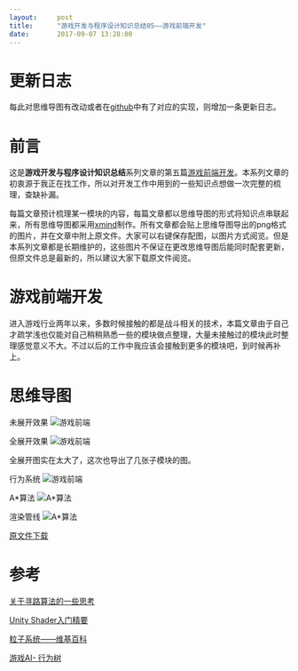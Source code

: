 ```yaml
---
layout:     post
title:      "游戏开发与程序设计知识总结05——游戏前端开发"
date:       2017-09-07 13:28:00
---
```


# 更新日志

每此对思维导图有改动或者在[github](https://github.com/AllenKashiwa/StudyUnity)中有了对应的实现，则增加一条更新日志。

# 前言

这是**游戏开发与程序设计知识总结**系列文章的第五篇[游戏前端开发](http://baizihan.me/2017/09/game_development/)。本系列文章的初衷源于我正在找工作，所以对开发工作中用到的一些知识点想做一次完整的梳理，查缺补漏。

每篇文章预计梳理某一模块的内容，每篇文章都以思维导图的形式将知识点串联起来，所有思维导图都采用[xmind](http://www.xmindchina.net/)制作。所有文章都会贴上思维导图导出的png格式的图片，并在文章中附上原文件。大家可以右键保存配图，以图片方式阅览。但是本系列文章都是长期维护的，这些图片不保证在更改思维导图后能同时配套更新，但原文件总是最新的，所以建议大家下载原文件阅览。

# 游戏前端开发

进入游戏行业两年以来，多数时候接触的都是战斗相关的技术，本篇文章由于自己才疏学浅也仅能对自己稍稍熟悉一些的模块做点整理，大量未接触过的模块此时整理感觉意义不大。不过以后的工作中我应该会接触到更多的模块吧，到时候再补上。

# 思维导图

未展开效果
![游戏前端](http://baizihan.me/assets/images/in-post/game_develop/game_develop.png)

全展开效果
![游戏前端](http://baizihan.me/assets/images/in-post/game_develop/game_develop_all.png)

全展开图实在太大了，这次也导出了几张子模块的图。

行为系统
![游戏前端](http://baizihan.me/assets/images/in-post/game_develop/behavior_system.png)

A*算法
![A*算法](http://baizihan.me/assets/images/in-post/game_develop/A_Star.png)

渲染管线
![A*算法](http://baizihan.me/assets/images/in-post/game_develop/render_pipeline.png)

[原文件下载](http://baizihan.me/assets/files/operating_system.xmind)

# 参考

[关于寻路算法的一些思考](http://blog.jobbole.com/71044/)

[Unity Shader入门精要](https://book.douban.com/subject/26821639/)

[粒子系统——维基百科](https://zh.wikipedia.org/zh-hans/%E7%B2%92%E5%AD%90%E7%B3%BB%E7%BB%9F)

[游戏AI- 行为树](https://zhuanlan.zhihu.com/p/19890016)